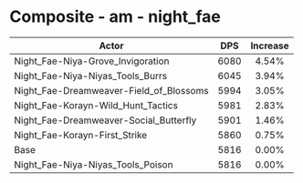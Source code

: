 # Composite - am - night_fae
| Actor | DPS | Increase |
|---|:---:|:---:|
|Night_Fae-Niya-Grove_Invigoration|6080|4.54%|
|Night_Fae-Niya-Niyas_Tools_Burrs|6045|3.94%|
|Night_Fae-Dreamweaver-Field_of_Blossoms|5994|3.05%|
|Night_Fae-Korayn-Wild_Hunt_Tactics|5981|2.83%|
|Night_Fae-Dreamweaver-Social_Butterfly|5901|1.46%|
|Night_Fae-Korayn-First_Strike|5860|0.75%|
|Base|5816|0.00%|
|Night_Fae-Niya-Niyas_Tools_Poison|5816|0.00%|
